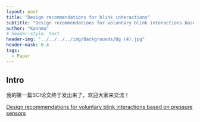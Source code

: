 ```yaml
---
layout: post
title: "Design recommendations for blink interactions"
subtitle: "Design recommendations for voluntary blink interactions based on pressure sensors"
author: "Kannmu"
# header-style: text
header-img: "../../../../img/Backgrounds/Bg (4).jpg"
header-mask: 0.4
tags:
  - Paper
---
```

## Intro

我的第一篇SCI论文终于发出来了，欢迎大家来交流！

[Design recommendations for voluntary blink interactions based on pressure sensors](https://www.sciencedirect.com/science/article/abs/pii/S147403462400137X)



